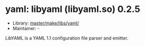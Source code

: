 # yaml: libyaml (libyaml.so) 0.2.5
  - Library: [master/make/libs/yaml/](https://github.com/Freetz-NG/freetz-ng/tree/master/make/libs/yaml/)
  - Maintainer: -

LibYAML is a YAML 1.1 configuration file parser and emitter.
